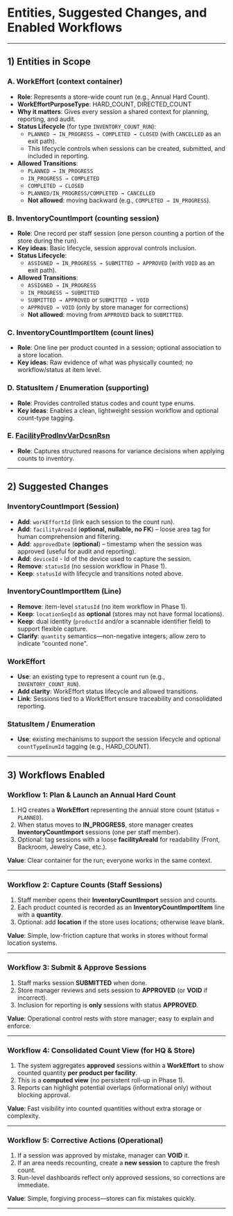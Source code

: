 # Entities, Suggested Changes, and Enabled Workflows

---

## 1) Entities in Scope

### A. WorkEffort (context container)
- **Role**: Represents a store-wide count run (e.g., Annual Hard Count).
- **WorkEffortPurposeType**: HARD_COUNT, DIRECTED_COUNT
- **Why it matters**: Gives every session a shared context for planning, reporting, and audit.
- **Status Lifecycle** (for type `INVENTORY_COUNT_RUN`):
  - `PLANNED → IN_PROGRESS → COMPLETED → CLOSED` (with `CANCELLED` as an exit path).
  - This lifecycle controls when sessions can be created, submitted, and included in reporting.
- **Allowed Transitions**:
  - `PLANNED → IN_PROGRESS`
  - `IN_PROGRESS → COMPLETED`
  - `COMPLETED → CLOSED`
  - `PLANNED/IN_PROGRESS/COMPLETED → CANCELLED`
  - **Not allowed**: moving backward (e.g., `COMPLETED → IN_PROGRESS`).

### B. InventoryCountImport (counting session)
- **Role**: One record per staff session (one person counting a portion of the store during the run).
- **Key ideas**: Basic lifecycle, session approval controls inclusion.
- **Status Lifecycle**:
  - `ASSIGNED → IN_PROGRESS → SUBMITTED → APPROVED` (with `VOID` as an exit path).
- **Allowed Transitions**:
  - `ASSIGNED → IN_PROGRESS`
  - `IN_PROGRESS → SUBMITTED`
  - `SUBMITTED → APPROVED` or `SUBMITTED → VOID`
  - `APPROVED → VOID` (only by store manager for corrections)
  - **Not allowed**: moving from `APPROVED` back to `SUBMITTED`.

### C. InventoryCountImportItem (count lines)
- **Role**: One line per product counted in a session; optional association to a store location.
- **Key ideas**: Raw evidence of what was physically counted; no workflow/status at item level.

### D. StatusItem / Enumeration (supporting)
- **Role**: Provides controlled status codes and count type enums.
- **Key ideas**: Enables a clean, lightweight session workflow and optional count-type tagging.

### E. [FacilityProdInvVarDcsnRsn](./apply-count-to-inventory.md) 
- **Role**: Captures structured reasons for variance decisions when applying counts to inventory.
---

## 2) Suggested Changes

### InventoryCountImport (Session)
- **Add**: `workEffortId` (link each session to the count run).
- **Add**: `facilityAreaId` (**optional, nullable, no FK**) – loose area tag for human comprehension and filtering.
- **Add**: `approvedDate` (**optional**) – timestamp when the session was approved (useful for audit and reporting).
- **Add**: `deviceId` - Id of the device used to capture the session.
- **Remove**: `statusId` (no session workflow in Phase 1).
- **Keep**: `statusId` with lifecycle and transitions noted above.

### InventoryCountImportItem (Line)
- **Remove**: item-level `statusId` (no item workflow in Phase 1).
- **Keep**: `locationSeqId` as **optional** (stores may not have formal locations).
- **Keep**: dual identity (`productId` and/or a scannable identifier field) to support flexible capture.
- **Clarify**: `quantity` semantics—non-negative integers; allow zero to indicate “counted none”.

### WorkEffort
- **Use**: an existing type to represent a count run (e.g., `INVENTORY_COUNT_RUN`).
- **Add clarity**: WorkEffort status lifecycle and allowed transitions.
- **Link**: Sessions tied to a WorkEffort ensure traceability and consolidated reporting.

### StatusItem / Enumeration
- **Use**: existing mechanisms to support the session lifecycle and optional `countTypeEnumId` tagging (e.g., HARD_COUNT).

---

## 3) Workflows Enabled

### Workflow 1: Plan & Launch an Annual Hard Count
1. HQ creates a **WorkEffort** representing the annual store count (status = `PLANNED`).
2. When status moves to **IN_PROGRESS**, store manager creates **InventoryCountImport** sessions (one per staff member).
3. Optional: tag sessions with a loose **facilityAreaId** for readability (Front, Backroom, Jewelry Case, etc.).

**Value**: Clear container for the run; everyone works in the same context.

---

### Workflow 2: Capture Counts (Staff Sessions)
1. Staff member opens their **InventoryCountImport** session and counts.
2. Each product counted is recorded as an **InventoryCountImportItem** line with a **quantity**.
3. Optional: add **location** if the store uses locations; otherwise leave blank.

**Value**: Simple, low-friction capture that works in stores without formal location systems.

---

### Workflow 3: Submit & Approve Sessions
1. Staff marks session **SUBMITTED** when done.
2. Store manager reviews and sets session to **APPROVED** (or **VOID** if incorrect).
3. Inclusion for reporting is **only** sessions with status **APPROVED**.

**Value**: Operational control rests with store manager; easy to explain and enforce.

---

### Workflow 4: Consolidated Count View (for HQ & Store)
1. The system aggregates **approved** sessions within a **WorkEffort** to show counted quantity **per product per facility**.
2. This is a **computed view** (no persistent roll-up in Phase 1).
3. Reports can highlight potential overlaps (informational only) without blocking approval.

**Value**: Fast visibility into counted quantities without extra storage or complexity.

---

### Workflow 5: Corrective Actions (Operational)
1. If a session was approved by mistake, manager can **VOID** it.
2. If an area needs recounting, create a **new session** to capture the fresh count.
3. Run-level dashboards reflect only approved sessions, so corrections are immediate.

**Value**: Simple, forgiving process—stores can fix mistakes quickly.

---

